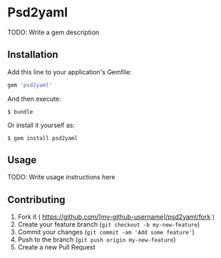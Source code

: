 # Psd2yaml

TODO: Write a gem description

## Installation

Add this line to your application's Gemfile:

```ruby
gem 'psd2yaml'
```

And then execute:

    $ bundle

Or install it yourself as:

    $ gem install psd2yaml

## Usage

TODO: Write usage instructions here

## Contributing

1. Fork it ( https://github.com/[my-github-username]/psd2yaml/fork )
2. Create your feature branch (`git checkout -b my-new-feature`)
3. Commit your changes (`git commit -am 'Add some feature'`)
4. Push to the branch (`git push origin my-new-feature`)
5. Create a new Pull Request
